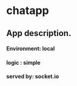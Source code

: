 # chatapp

## App description.

#### Environment: local
#### logic : simple
#### served by: socket.io
